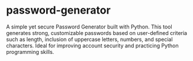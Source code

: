 # password-generator
A simple yet secure Password Generator built with Python. This tool generates strong, customizable passwords based on user-defined criteria such as length, inclusion of uppercase letters, numbers, and special characters. Ideal for improving account security and practicing Python programming skills.
